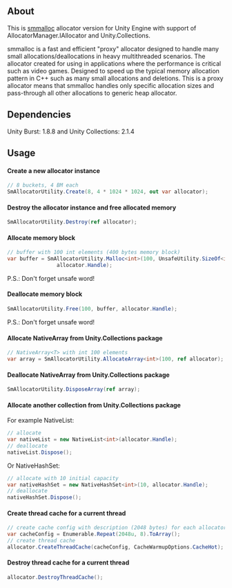 ## About
This is [smmalloc](https://github.com/SergeyMakeev/smmalloc) allocator version for Unity Engine with support of AllocatorManager.IAllocator and Unity.Collections.

smmalloc is a fast and efficient "proxy" allocator designed to handle many small allocations/deallocations in heavy multithreaded scenarios.
The allocator created for using in applications where the performance is critical such as video games.
Designed to speed up the typical memory allocation pattern in C++ such as many small allocations and deletions.
This is a proxy allocator means that smmalloc handles only specific allocation sizes and pass-through all other allocations to generic heap allocator.

## Dependencies
Unity Burst: 1.8.8 and Unity Collections: 2.1.4

## Usage
#### Create a new allocator instance
```c#
// 8 buckets, 4 BM each
SmAllocatorUtility.Create(8, 4 * 1024 * 1024, out var allocator);
```

#### Destroy the allocator instance and free allocated memory
```c#
SmAllocatorUtility.Destroy(ref allocator);
```

#### Allocate memory block
```c#
// buffer with 100 int elements (400 bytes memory block)
var buffer = SmAllocatorUtility.Malloc<int>(100, UnsafeUtility.SizeOf<int>(), UnsafeUtility.AlignOf<int>(),
                allocator.Handle);
```
P.S.: Don't forget unsafe word!

#### Deallocate memory block
```c#
SmAllocatorUtility.Free(100, buffer, allocator.Handle);
```
P.S.: Don't forget unsafe word!

#### Allocate NativeArray<T> from Unity.Collections package
```c#
// NativeArray<T> with int 100 elements
var array = SmAllocatorUtility.AllocateArray<int>(100, ref allocator);
```

#### Deallocate NativeArray<T> from Unity.Collections package
```c#
SmAllocatorUtility.DisposeArray(ref array);
```

#### Allocate another collection from Unity.Collections package
For example NativeList<T>:
```c#
// allocate
var nativeList = new NativeList<int>(allocator.Handle);
// deallocate
nativeList.Dispose();
```
Or NativeHashSet<T>:
```c#
// allocate with 10 initial capacity
var nativeHashSet = new NativeHashSet<int>(10, allocator.Handle);
// deallocate
nativeHashSet.Dispose();
```

#### Create thread cache for a current thread
```c#
// create cache config with description (2048 bytes) for each allocator block
var cacheConfig = Enumerable.Repeat(2048u, 8).ToArray();
// create thread cache
allocator.CreateThreadCache(cacheConfig, CacheWarmupOptions.CacheHot);
```

#### Destroy thread cache for a current thread
```c#
allocator.DestroyThreadCache();
```
